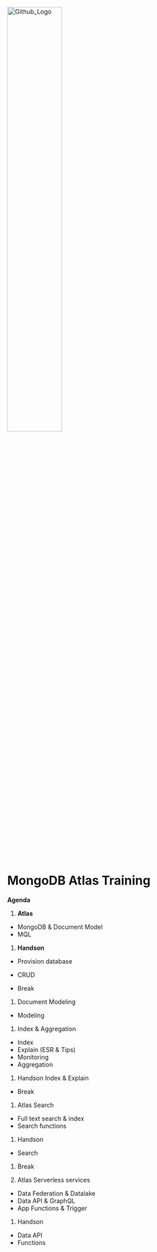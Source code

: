 <img src="https://companieslogo.com/img/orig/MDB_BIG-ad812c6c.png?t=1648915248" width="50%" title="Github_Logo"/> <br>

# MongoDB Atlas Training

__Agenda__



1. __Atlas__
  - MongoDB & Document Model
  - MQL
 
1. __Handson__
  - Provision database
  - CRUD
 

- Break

1. Document Modeling
- Modeling
  
1.  Index & Aggregation
- Index
- Explain (ESR & Tips)
- Monitoring
- Aggregation
 
1. Handson
Index & Explain

- Break

1. Atlas Search
- Full text search & index
- Search functions
 
1. Handson
- Search
 
1. Break

1. Atlas Serverless services
- Data Federation & Datalake
- Data API & GraphQL
- App Functions & Trigger
 
1. Handson
- Data API
- Functions